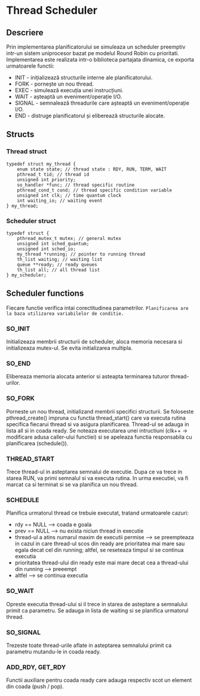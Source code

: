 # Thread Scheduler

## Descriere
Prin implementarea planificatorului se simuleaza un scheduler preemptiv intr-un sistem uniprocesor bazat pe modelul Round Robin cu prioritati. Implementarea este realizata intr-o biblioteca partajata dinamica, ce exporta urmatoarele functii:
* INIT - inițializează structurile interne ale planificatorului.
* FORK - pornește un nou thread.
* EXEC - simulează execuția unei instrucțiuni.
* WAIT - așteaptă un eveniment/operație I/O.
* SIGNAL - semnalează threadurile care așteaptă un eveniment/operație I/O.
* END - distruge planificatorul și eliberează structurile alocate.

## Structs
### Thread struct
```
typedef struct my_thread {
	enum state state; // thread state : RDY, RUN, TERM, WAIT
	pthread_t tid; // thread id
	unsigned int priority;
	so_handler *func; // thread specific routine
	pthread_cond_t cond; // thread specific condition variable
	unsigned int clk; // time quantum clock
	int waiting_io; // waiting event
} my_thread;
```
### Scheduler struct 
```
typedef struct {
	pthread_mutex_t mutex; // general mutex
	unsigned int sched_quantum;
	unsigned int sched_io; 
	my_thread *running; // pointer to running thread
	th_list waiting; // waiting list
	queue **ready; // ready queues
	th_list all; // all thread list
} my_scheduler;
```

## Scheduler functions
Fiecare functie verifica intai corectitudinea parametrilor.
` Planificarea are la baza utilizarea variabilelor de conditie. `
### SO_INIT
Initializeaza membrii structurii de scheduler, aloca memoria necesara si initializeaza mutex-ul. Se evita initializarea multipla.
### SO_END
Elibereaza memoria alocata anterior si asteapta terminarea tuturor thread-urilor.
### SO_FORK
Porneste un nou thread, initializand membrii specifici structurii. Se foloseste pthread_create() impruna cu functia thread_start() care va executa rutina specifica fiecarui thread si va asigura planificarea. Thread-ul se adauga in lista all si in coada ready. Se noteaza executarea unei intructiuni (clk++ -> modificare adusa caller-ului functiei) si se apeleaza functia responsabila cu planificarea (schedule()).
### THREAD_START 
Trece thread-ul in asteptarea semnalui de executie. Dupa ce va trece in starea RUN, va primi semnalul si va executa rutina. In urma executiei, va fi marcat ca si terminat si se va planifica un nou thread.
### SCHEDULE
Planifica urmatorul thread ce trebuie executat, tratand urmatoarele cazuri:
* rdy == NULL --> coada e goala
* prev == NULL --> nu exista niciun thread in executie
* thread-ul a atins numarul maxim de executii permise --> se preempteaza in cazul in care thread-ul scos din ready are prioritatea mai mare sau egala decat cel din running; altfel, se reseteaza timpul si se continua executia
* prioritatea thread-ului din ready este mai mare decat cea a thread-ului din running --> preeempt
* altfel --> se continua executia
### SO_WAIT 
Opreste executia thread-ului si il trece in starea de asteptare a semnalului primit ca parametru. Se adauga in lista de waiting si se planifica urmatorul thread.
### SO_SIGNAL 
Trezeste toate thread-urile aflate in asteptarea semnalului primit ca parametru mutandu-le in coada ready.
### ADD_RDY, GET_RDY
Functii auxiliare pentru coada ready care adauga respectiv scot un element din coada (push / pop).
